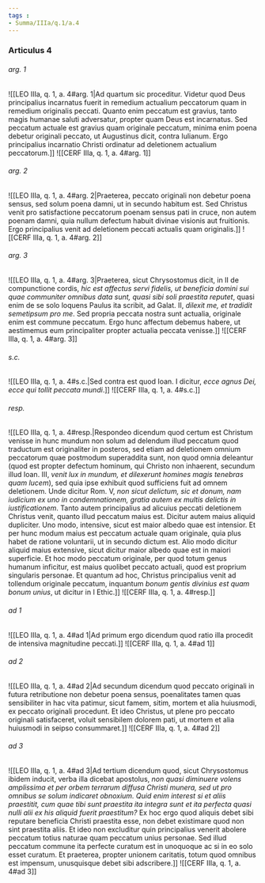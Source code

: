 ```yaml
---
tags : 
- Summa/IIIa/q.1/a.4
---
```


### Articulus 4

###### arg. 1
![[LEO IIIa, q. 1, a. 4#arg. 1|Ad quartum sic proceditur. Videtur quod Deus principalius incarnatus fuerit in remedium actualium peccatorum quam in remedium originalis peccati. Quanto enim peccatum est gravius, tanto magis humanae saluti adversatur, propter quam Deus est incarnatus. Sed peccatum actuale est gravius quam originale peccatum, minima enim poena debetur originali peccato, ut Augustinus dicit, contra Iulianum. Ergo principalius incarnatio Christi ordinatur ad deletionem actualium peccatorum.]]
![[CERF IIIa, q. 1, a. 4#arg. 1]]

###### arg. 2
![[LEO IIIa, q. 1, a. 4#arg. 2|Praeterea, peccato originali non debetur poena sensus, sed solum poena damni, ut in secundo habitum est. Sed Christus venit pro satisfactione peccatorum poenam sensus pati in cruce, non autem poenam damni, quia nullum defectum habuit divinae visionis aut fruitionis. Ergo principalius venit ad deletionem peccati actualis quam originalis.]]
![[CERF IIIa, q. 1, a. 4#arg. 2]]

###### arg. 3
![[LEO IIIa, q. 1, a. 4#arg. 3|Praeterea, sicut Chrysostomus dicit, in II de compunctione cordis, *hic est affectus servi fidelis, ut beneficia domini sui quae communiter omnibus data sunt, quasi sibi soli praestita reputet*, quasi enim de se solo loquens Paulus ita scribit, ad Galat. II, *dilexit me, et tradidit semetipsum pro me*. Sed propria peccata nostra sunt actualia, originale enim est commune peccatum. Ergo hunc affectum debemus habere, ut aestimemus eum principaliter propter actualia peccata venisse.]]
![[CERF IIIa, q. 1, a. 4#arg. 3]]

###### s.c.
![[LEO IIIa, q. 1, a. 4#s.c.|Sed contra est quod Ioan. I dicitur, *ecce agnus Dei, ecce qui tollit peccata mundi*.]]
![[CERF IIIa, q. 1, a. 4#s.c.]]

###### resp.
![[LEO IIIa, q. 1, a. 4#resp.|Respondeo dicendum quod certum est Christum venisse in hunc mundum non solum ad delendum illud peccatum quod traductum est originaliter in posteros, sed etiam ad deletionem omnium peccatorum quae postmodum superaddita sunt, non quod omnia deleantur (quod est propter defectum hominum, qui Christo non inhaerent, secundum illud Ioan. III, *venit lux in mundum, et dilexerunt homines magis tenebras quam lucem*), sed quia ipse exhibuit quod sufficiens fuit ad omnem deletionem. Unde dicitur Rom. V, *non sicut delictum, sic et donum, nam iudicium ex uno in condemnationem, gratia autem ex multis delictis in iustificationem*. Tanto autem principalius ad alicuius peccati deletionem Christus venit, quanto illud peccatum maius est. Dicitur autem maius aliquid dupliciter. Uno modo, intensive, sicut est maior albedo quae est intensior. Et per hunc modum maius est peccatum actuale quam originale, quia plus habet de ratione voluntarii, ut in secundo dictum est. Alio modo dicitur aliquid maius extensive, sicut dicitur maior albedo quae est in maiori superficie. Et hoc modo peccatum originale, per quod totum genus humanum inficitur, est maius quolibet peccato actuali, quod est proprium singularis personae. Et quantum ad hoc, Christus principalius venit ad tollendum originale peccatum, inquantum *bonum gentis divinius est quam bonum unius*, ut dicitur in I Ethic.]]
![[CERF IIIa, q. 1, a. 4#resp.]]

###### ad 1
![[LEO IIIa, q. 1, a. 4#ad 1|Ad primum ergo dicendum quod ratio illa procedit de intensiva magnitudine peccati.]]
![[CERF IIIa, q. 1, a. 4#ad 1]]

###### ad 2
![[LEO IIIa, q. 1, a. 4#ad 2|Ad secundum dicendum quod peccato originali in futura retributione non debetur poena sensus, poenalitates tamen quas sensibiliter in hac vita patimur, sicut famem, sitim, mortem et alia huiusmodi, ex peccato originali procedunt. Et ideo Christus, ut plene pro peccato originali satisfaceret, voluit sensibilem dolorem pati, ut mortem et alia huiusmodi in seipso consummaret.]]
![[CERF IIIa, q. 1, a. 4#ad 2]]

###### ad 3
![[LEO IIIa, q. 1, a. 4#ad 3|Ad tertium dicendum quod, sicut Chrysostomus ibidem inducit, verba illa dicebat apostolus, *non quasi diminuere volens amplissima et per orbem terrarum diffusa Christi munera, sed ut pro omnibus se solum indicaret obnoxium. Quid enim interest si et aliis praestitit, cum quae tibi sunt praestita ita integra sunt et ita perfecta quasi nulli alii ex his aliquid fuerit praestitum?* Ex hoc ergo quod aliquis debet sibi reputare beneficia Christi praestita esse, non debet existimare quod non sint praestita aliis. Et ideo non excluditur quin principalius venerit abolere peccatum totius naturae quam peccatum unius personae. Sed illud peccatum commune ita perfecte curatum est in unoquoque ac si in eo solo esset curatum. Et praeterea, propter unionem caritatis, totum quod omnibus est impensum, unusquisque debet sibi adscribere.]]
![[CERF IIIa, q. 1, a. 4#ad 3]]

